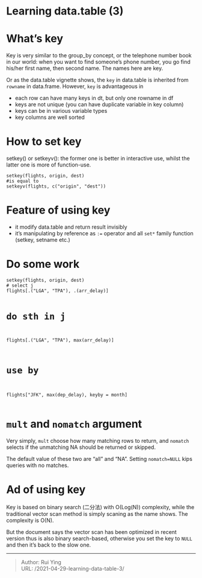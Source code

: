 # Learning data.table (3)




<div id="whats-key" class="section level1">
<h1>What’s key</h1>
<p>Key is very similar to the group_by concept, or the telephone number book in our world: when you want to find someone’s phone number, you go find his/her first name, then second name. The names here are key.</p>
<p>Or as the data.table vignette shows, the <code>key</code> in data.table is inherited from <code>rowname</code> in data.frame. However, <code>key</code> is advantageous in</p>
<ul>
<li>each row can have many keys in dt, but only one rowname in df</li>
<li>keys are not unique (you can have duplicate variable in key column)</li>
<li>keys can be in various variable types</li>
<li>key columns are well sorted</li>
</ul>
</div>
<div id="how-to-set-key" class="section level1">
<h1>How to set key</h1>
<p>setkey() or setkeyv(): the former one is better in interactive use, whilst the latter one is more of function-use.</p>
<pre class="r"><code>setkey(flights, origin, dest)
#is equal to
setkeyv(flights, c(&quot;origin&quot;, &quot;dest&quot;))</code></pre>
</div>
<div id="feature-of-using-key" class="section level1">
<h1>Feature of using key</h1>
<ul>
<li>it modify data.table and return result invisibly</li>
<li>it’s manipulating by reference as <code>:=</code> operator and all <code>set*</code> family function (setkey, setname etc.)</li>
</ul>
</div>
<div id="do-some-work" class="section level1">
<h1>Do some work</h1>
<pre class="r"><code>setkey(flights, origin, dest)
# select j
flights[.(&quot;LGA&quot;, &quot;TPA&quot;), .(arr_delay)]

# do sth in j
flights[.(&quot;LGA&quot;, &quot;TPA&quot;), max(arr_delay)]

# use by
flights[&quot;JFK&quot;, max(dep_delay), keyby = month]</code></pre>
</div>
<div id="mult-and-nomatch-argument" class="section level1">
<h1><code>mult</code> and <code>nomatch</code> argument</h1>
<p>Very simply, <code>mult</code> choose how many matching rows to return, and <code>nomatch</code> selects if the unmatching NA should be returned or skipped.</p>
<p>The default value of these two are “all” and “NA”. Setting <code>nomatch=NULL</code> kips queries with no matches.</p>
</div>
<div id="ad-of-using-key" class="section level1">
<h1>Ad of using key</h1>
<p>Key is based on binary search (二分法) with O(Log(N)) complexity, while the traditional vector scan method is simply scaning as the name shows. The complexity is O(N).</p>
<p>But the document says the vector scan has been optimized in recent version thus is also binary search-based, otherwise you set the key to <code>NULL</code> and then it’s back to the slow one.</p>
</div>


---

> Author: Rui Ying  
> URL: /2021-04-29-learning-data-table-3/  

